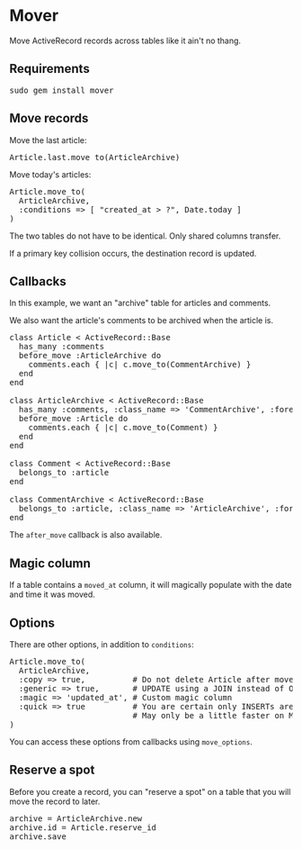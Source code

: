 Mover
=====

Move ActiveRecord records across tables like it ain't no thang.

Requirements
------------

<pre>
sudo gem install mover
</pre>

Move records
------------

Move the last article:

<pre>
Article.last.move_to(ArticleArchive)
</pre>

Move today's articles:

<pre>
Article.move_to(
  ArticleArchive,
  :conditions => [ "created_at > ?", Date.today ]
)
</pre>

The two tables do not have to be identical. Only shared columns transfer.

If a primary key collision occurs, the destination record is updated.

Callbacks
---------

In this example, we want an "archive" table for articles and comments.

We also want the article's comments to be archived when the article is.

<pre>
class Article &lt; ActiveRecord::Base
  has_many :comments
  before_move :ArticleArchive do
    comments.each { |c| c.move_to(CommentArchive) }
  end
end

class ArticleArchive &lt; ActiveRecord::Base
  has_many :comments, :class_name => 'CommentArchive', :foreign_key => 'article_id'
  before_move :Article do
    comments.each { |c| c.move_to(Comment) }
  end
end

class Comment &lt; ActiveRecord::Base
  belongs_to :article
end

class CommentArchive &lt; ActiveRecord::Base
  belongs_to :article, :class_name => 'ArticleArchive', :foreign_key => 'article_id'
end
</pre>

The <code>after\_move</code> callback is also available.

Magic column
------------

If a table contains a <code>moved_at</code> column, it will magically populate with the date and time it was moved.

Options
-------

There are other options, in addition to <code>conditions</code>:

<pre>
Article.move_to(
  ArticleArchive,
  :copy => true,          # Do not delete Article after move
  :generic => true,       # UPDATE using a JOIN instead of ON DUPLICATE KEY UPDATE (default on non-MySQL engines)
  :magic => 'updated_at', # Custom magic column
  :quick => true          # You are certain only INSERTs are necessary, no primary key collisions possible
                          # May only be a little faster on MySQL, but dramatically faster on other engines
)
</pre>

You can access these options from callbacks using <code>move_options</code>.

Reserve a spot
--------------

Before you create a record, you can "reserve a spot" on a table that you will move the record to later.

<pre>
archive = ArticleArchive.new
archive.id = Article.reserve_id
archive.save
</pre>